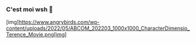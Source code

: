 ### C'est moi wsh 👋
[img]https://www.angrybirds.com/wp-content/uploads/2022/05/ABCOM_202203_1000x1000_CharacterDimensio_Terence_Movie.png[img]
<!--
**clepix21/clepix21** is a ✨ _special_ ✨ repository because its `README.md` (this file) appears on your GitHub profile.

Here are some ideas to get you started:

- 🔭 I’m currently working on ...
- 🌱 I’m currently learning ...
- 👯 I’m looking to collaborate on ...
- 🤔 I’m looking for help with ...
- 💬 Ask me about ...
- 📫 How to reach me: ...
- 😄 Pronouns: ...
- ⚡ Fun fact: ...
-->
